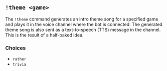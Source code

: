 ## `!theme <game>`

The `!theme` command generates an intro theme song for a specified game and plays it in the voice channel where the bot is connected. The generated theme song is also sent as a text-to-speech (TTS) message in the channel. This is the result of a half-baked idea.

### Choices
- `rather`
- `trivia`